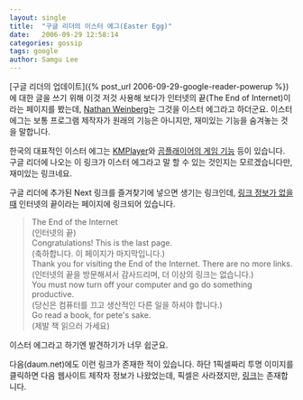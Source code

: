 ```yaml
---
layout: single
title:  "구글 리더의 이스터 에그(Easter Egg)"
date:   2006-09-29 12:58:14
categories: gossip
tags: google
author: Samgu Lee
---
```

[구글 리더의 업데이트]({% post_url 2006-09-29-google-reader-powerup %})에 대한 글을 쓰기 위해 이것 저것 사용해 보다가 인터넷의 끝(The End of Internet)이라는 페이지를 봤는데, [Nathan Weinberg](http://google.blognewschannel.com/index.php/archives/2006/09/29/google-reader-easter-egg/)는 그것을 이스터 에그라고 하더군요. 이스터 에그는 보통 프로그램 제작자가 원래의 기능은 아니지만, 재미있는 기능을 숨겨놓는 것을 말합니다.

한국의 대표적인 이스터 에그는 [KMPlayer](http://raonsky.com/tt/314)와 [곰플래이어의 게임 기능](http://monmorn.egloos.com/184874) 등이 있습니다. 구글 리더에 나오는 이 링크가 이스터 에그라고 말 할 수 있는 것인지는 모르겠습니다만, 재미있는 링크네요.

구글 리더에 추가된 Next 링크를 즐겨찾기에 넣으면 생기는 링크인데, [링크 정보가 없을 때](http://www.google.com/reader/next?go=noitems) 인터넷의 끝이라는 페이지에 링크되어 있습니다.

> The End of the Internet  
> (인터넷의 끝)  
> Congratulations! This is the last page.  
> (축하합니다. 이 페이지가 마지막입니다.)  
> Thank you for visiting the End of the Internet. There are no more links.  
> (인터넷의 끝을 방문해셔서 감사드리며, 더 이상의 링크는 없습니다.)  
> You must now turn off your computer and go do something productive.  
> (당신은 컴퓨터를 끄고 생산적인 다른 일을 하셔야 합니다.)  
> Go read a book, for pete's sake.  
> (제발 책 읽으러 가세요)

이스터 에그라고 하기엔 발견하기가 너무 쉽군요.

다음(daum.net)에도 이런 링크가 존재한 적이 있습니다. 하단 1픽셀짜리 투명 이미지를 클릭하면 다음 웹사이트 제작자 정보가 나왔었는데, 픽셀은 사라졌지만, [링크](http://www.daum.net/doc/credit.html)는 존재합니다.
